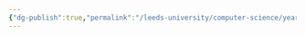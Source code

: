 ```yaml
---
{"dg-publish":true,"permalink":"/leeds-university/computer-science/year-1/fundamental-math-concepts/fundamentals-of-logic/predicate-logic/negating-quantification/negating-quantification/"}
---
```


